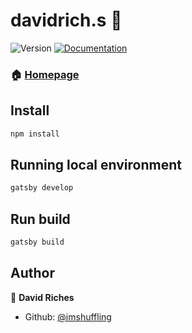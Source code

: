 <h1>davidrich.s 👋</h1>
<p>
  <img alt="Version" src="https://img.shields.io/badge/version-2.0.0-blue.svg?cacheSeconds=2592000" />
  <a href="https://github.com/imshuffling/davidrich.es">
    <img alt="Documentation" src="https://img.shields.io/badge/documentation-yes-brightgreen.svg" target="_blank" />
  </a>
</p>

### 🏠 [Homepage](https://davidrich.es)

## Install

```sh
npm install
```

## Running local environment

```sh
gatsby develop
```

## Run build

```sh
gatsby build
```

## Author

👤 **David Riches**

* Github: [@imshuffling](https://github.com/imshuffling)
